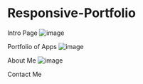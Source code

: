 # Responsive-Portfolio
Intro Page
![image](https://user-images.githubusercontent.com/44899945/55006953-f08d2400-4fb4-11e9-97a8-eb22c6f7f3bd.png)

Portfolio of Apps
![image](https://user-images.githubusercontent.com/44899945/55007266-7f01a580-4fb5-11e9-9673-d8b2dfba91c4.png)

About Me
![image](https://user-images.githubusercontent.com/44899945/55007496-e1f33c80-4fb5-11e9-9ffa-c2723b44b6c9.png)

Contact Me


